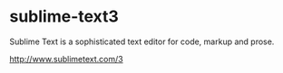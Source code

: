 sublime-text3
=============

Sublime Text is a sophisticated text editor for code, markup and prose.

http://www.sublimetext.com/3
